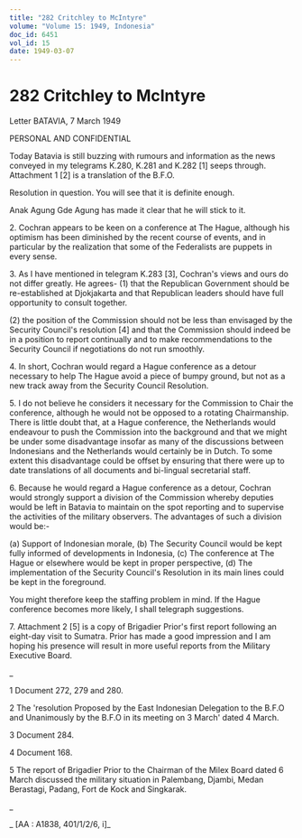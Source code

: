 ```yaml
---
title: "282 Critchley to McIntyre"
volume: "Volume 15: 1949, Indonesia"
doc_id: 6451
vol_id: 15
date: 1949-03-07
---
```


# 282 Critchley to McIntyre

Letter BATAVIA, 7 March 1949

PERSONAL AND CONFIDENTIAL

Today Batavia is still buzzing with rumours and information as the news conveyed in my telegrams K.280, K.281 and K.282 [1] seeps through. Attachment 1 [2] is a translation of the B.F.O.

Resolution in question. You will see that it is definite enough.

Anak Agung Gde Agung has made it clear that he will stick to it.

2\. Cochran appears to be keen on a conference at The Hague, although his optimism has been diminished by the recent course of events, and in particular by the realization that some of the Federalists are puppets in every sense.

3\. As I have mentioned in telegram K.283 [3], Cochran's views and ours do not differ greatly. He agrees- (1) that the Republican Government should be re-established at Djokjakarta and that Republican leaders should have full opportunity to consult together.

(2) the position of the Commission should not be less than envisaged by the Security Council's resolution [4] and that the Commission should indeed be in a position to report continually and to make recommendations to the Security Council if negotiations do not run smoothly.

4\. In short, Cochran would regard a Hague conference as a detour necessary to help The Hague avoid a piece of bumpy ground, but not as a new track away from the Security Council Resolution.

5\. I do not believe he considers it necessary for the Commission to Chair the conference, although he would not be opposed to a rotating Chairmanship. There is little doubt that, at a Hague conference, the Netherlands would endeavour to push the Commission into the background and that we might be under some disadvantage insofar as many of the discussions between Indonesians and the Netherlands would certainly be in Dutch. To some extent this disadvantage could be offset by ensuring that there were up to date translations of all documents and bi-lingual secretarial staff.

6\. Because he would regard a Hague conference as a detour, Cochran would strongly support a division of the Commission whereby deputies would be left in Batavia to maintain on the spot reporting and to supervise the activities of the military observers. The advantages of such a division would be:-

(a) Support of Indonesian morale, (b) The Security Council would be kept fully informed of developments in Indonesia, (c) The conference at The Hague or elsewhere would be kept in proper perspective, (d) The implementation of the Security Council's Resolution in its main lines could be kept in the foreground.

You might therefore keep the staffing problem in mind. If the Hague conference becomes more likely, I shall telegraph suggestions.

7\. Attachment 2 [5] is a copy of Brigadier Prior's first report following an eight-day visit to Sumatra. Prior has made a good impression and I am hoping his presence will result in more useful reports from the Military Executive Board.

_

1 Document 272, 279 and 280.

2 The 'resolution Proposed by the East Indonesian Delegation to the B.F.O and Unanimously by the B.F.O in its meeting on 3 March' dated 4 March.

3 Document 284.

4 Document 168.

5 The report of Brigadier Prior to the Chairman of the Milex Board dated 6 March discussed the military situation in Palembang, Djambi, Medan Berastagi, Padang, Fort de Kock and Singkarak.

_

_ [AA : A1838, 401/1/2/6, i]_
